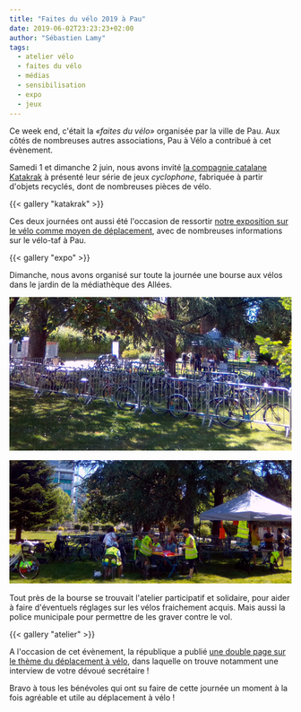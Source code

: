 ```yaml
---
title: "Faites du vélo 2019 à Pau"
date: 2019-06-02T23:23:23+02:00
author: "Sébastien Lamy"
tags:
  - atelier vélo
  - faites du vélo
  - médias
  - sensibilisation
  - expo
  - jeux
---
```


Ce week end, c'était la _«faites du vélo»_ organisée par la ville de Pau. Aux côtés
de nombreuses autres associations, Pau à Vélo a contribué à cet évènement.

Samedi 1 et dimanche 2 juin, nous avons invité [la compagnie catalane Katakrak] à 
présenté leur série de jeux _cyclophone_, fabriquée à partir d'objets 
recyclés, dont de nombreuses pièces de vélo.

{{< gallery "katakrak" >}}

Ces deux journées ont aussi été l'occasion de ressortir [notre exposition sur le
vélo comme moyen de déplacement], avec de nombreuses informations sur le vélo-taf 
à Pau.

{{< gallery "expo" >}}

Dimanche, nous avons organisé sur toute la journée une bourse aux vélos dans
le jardin de la médiathèque des Allées.

![](bourse.jpg)

![](bourse2.jpg)

Tout près de la bourse se trouvait l'atelier participatif et solidaire, pour aider à faire
d'éventuels réglages sur les vélos fraichement acquis. Mais aussi la police
municipale pour permettre de les graver contre le vol.

{{< gallery "atelier" >}}

A l'occasion de cet évènement, la république a publié [une double page sur le 
thème du déplacement à vélo], dans laquelle on trouve notamment une interview
de votre dévoué secrétaire !

Bravo à tous les bénévoles qui ont su faire de cette journée un moment à la fois
agréable et utile au déplacement à vélo !

[une double page sur le thème du déplacement à vélo]: https://www.larepubliquedespyrenees.fr/2019/05/31/velo-en-ville-a-pau-une-pratique-qui-bouleverse-les-habitudes,2559911.php?
[la compagnie catalane Katakrak]: https://www.katakrak.com/fr/accueil
[notre exposition sur le vélo comme moyen de déplacement]: /blog/2018/faites-du-velo-2018-a-pau/expo-faites-du-velo-2018-pau-a-velo.pdf
